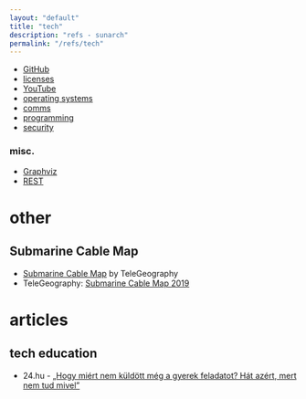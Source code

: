 ```yaml
---
layout: "default"
title: "tech"
description: "refs - sunarch"
permalink: "/refs/tech"
---
```


- [GitHub](github/github.md)
- [licenses](licenses.md)
- [YouTube](youtube.md)
- [operating systems](op-sys/op-sys.md)
- [comms](comms/comms.md)
- [programming](programming/programming.md)
- [security](security/security.md)

### misc.

- [Graphviz](graphviz.md)
- [REST](rest.md)

# other

## Submarine Cable Map

- [Submarine Cable Map](https://www.submarinecablemap.com/) by TeleGeography
- TeleGeography: [Submarine Cable Map 2019](https://submarine-cable-map-2019.telegeography.com/)

# articles

## tech education

- 24.hu - [„Hogy miért nem küldött még a gyerek feladatot? Hát azért, mert nem tud mivel”](https://24.hu/belfold/2020/04/29/koronavirus-digitalis-online-oktatas-hatranyos-helyzetu-gyerekek-iskolak/)